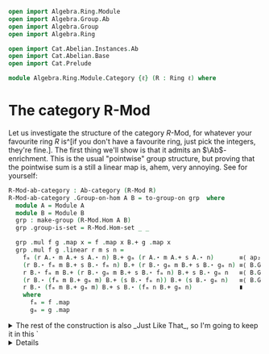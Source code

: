 ```agda
open import Algebra.Ring.Module
open import Algebra.Group.Ab
open import Algebra.Group
open import Algebra.Ring

open import Cat.Abelian.Instances.Ab
open import Cat.Abelian.Base
open import Cat.Prelude

module Algebra.Ring.Module.Category {ℓ} (R : Ring ℓ) where
```

<!--
```agda
private module R = Ring-on (R .snd)
open Ab-category
open is-additive
open make-group
```
-->

# The category R-Mod

Let us investigate the structure of the category $R$-Mod, for whatever
your favourite ring $R$ is^[if you don't have a favourite ring, just
pick the integers, they're fine.]. The first thing we'll show is that it
admits an $\Ab$-enrichment. This is the usual "pointwise" group
structure, but proving that the pointwise sum is a still a linear map
is, ahem, very annoying. See for yourself:

```agda
R-Mod-ab-category : Ab-category (R-Mod R)
R-Mod-ab-category .Group-on-hom A B = to-group-on grp  where
  module A = Module A
  module B = Module B
  grp : make-group (R-Mod.Hom A B)
  grp .group-is-set = R-Mod.Hom-set _ _

  grp .mul f g .map x = f .map x B.+ g .map x
  grp .mul f g .linear r m s n =
    fₘ (r A.⋆ m A.+ s A.⋆ n) B.+ gₘ (r A.⋆ m A.+ s A.⋆ n)       ≡⟨ ap₂ B._+_ (f .linear _ _ _ _) (g .linear _ _ _ _) ⟩
    (r B.⋆ fₘ m B.+ s B.⋆ fₘ n) B.+ (r B.⋆ gₘ m B.+ s B.⋆ gₘ n) ≡⟨ B.G.pullr (B.G.pulll B.G.commutative) ⟩
    r B.⋆ fₘ m B.+ (r B.⋆ gₘ m B.+ s B.⋆ fₘ n) B.+ s B.⋆ gₘ n   ≡⟨ B.G.pulll (B.G.pulll (sym (B.⋆-add-r r _ _))) ⟩
    (r B.⋆ (fₘ m B.+ gₘ m) B.+ (s B.⋆ fₘ n)) B.+ (s B.⋆ gₘ n)   ≡⟨ B.G.pullr (sym (B.⋆-add-r s _ _)) ⟩
    r B.⋆ (fₘ m B.+ gₘ m) B.+ s B.⋆ (fₘ n B.+ gₘ n)             ∎
    where
      fₘ = f .map
      gₘ = g .map
```

<details>
<summary>The rest of the construction is also _Just Like That_, so I'm
going to keep it in this `<details>`{.html} element out of
decency.</summary>
```agda
  grp .unit .map x    = B.G.unit
  grp .unit .linear r m s n =
    B.G.unit                          ≡˘⟨ B.⋆-group-hom.pres-id _ ⟩
    s B.⋆ B.G.unit                    ≡˘⟨ B.G.eliml (B.⋆-group-hom.pres-id _) ⟩
    r B.⋆ B.G.unit B.+ s B.⋆ B.G.unit ∎
  grp .inv f .map x   = B.G.inverse (f .map x)
  grp .inv f .linear r m s n =
       ap B.G.inverse (f .linear r m s n)
    ·· B.G.inv-comm
    ·· B.G.commutative
     ∙ ap₂ B._+_ (sym (B.⋆-group-hom.pres-inv _)) (sym (B.⋆-group-hom.pres-inv _))
  grp .assoc x y z = Linear-map-path (funext λ x → sym B.G.associative)
  grp .invl x = Linear-map-path (funext λ x → B.G.inversel)
  grp .invr x = Linear-map-path (funext λ x → B.G.inverser)
  grp .idl x = Linear-map-path (funext λ x → B.G.idl)

R-Mod-ab-category .Hom-grp-ab A B f g =
  Linear-map-path (funext λ x → Module.G.commutative B)
R-Mod-ab-category .∘-linear-l {C = C} f g h =
  Linear-map-path $ funext λ x →
    ap₂ C._+_
      (transport-refl _ ∙ ap (f .map ⊙ h .map) (transport-refl _))
      (transport-refl _ ∙ ap (g .map ⊙ h .map) (transport-refl _))
    ∙ sym ( transport-refl _
          ∙ ap₂ C._+_
              (ap (f .map ⊙ h .map) (transport-refl _))
              (ap (g .map ⊙ h .map) (transport-refl _)))
  where module C = Module C
R-Mod-ab-category .∘-linear-r {B = B} {C} f g h =
  Linear-map-path $ funext λ x →
    ap₂ C._+_
      (transport-refl _ ∙ ap (f .map ⊙ g .map) (transport-refl _))
      (transport-refl _ ∙ ap (f .map ⊙ h .map) (transport-refl _))
    ∙ sym ( transport-refl _
          ∙ ap (f .map) (ap₂ B._+_
              (ap (g .map) (transport-refl _) ∙ sym (B.⋆-id _))
              (ap (h .map) (transport-refl _) ∙ sym (B.⋆-id _)))
          ∙ f .linear R.1r (g .map x) R.1r (h .map x)
          ∙ ap₂ C._+_ (C.⋆-id _) (C.⋆-id _))
  where
    module C = Module C
    module B = Module B
```
</details>

## Finite biproducts

Let's now prove that $R$-Mod is a preadditive category. This is exactly
as in $\Ab$: The zero object is the zero group, equipped with its unique
choice of $R$-module structure, and direct products $M \oplus N$ are
given by direct products of the underlying groups $M_G \oplus N_G$ with
the canonical choice of $R$-module structure.

The zero object is simple, because the unit type is so well-behaved^[and
`Lift` types, too] when it comes to definitional equality: Everything is
constantly the unit, including the paths, which are _all_ reflexivity.

```agda
R-Mod-is-additive : is-additive (R-Mod R)
R-Mod-is-additive .has-ab = R-Mod-ab-category
R-Mod-is-additive .has-terminal = record
  { top  = _ , ∅ᴹ
  ; has⊤ = λ x → contr
    (record { map    = λ _ → lift tt
            ; linear = λ _ _ _ _ → refl
            })
    (λ _ → Linear-map-path refl)
  }
  where
    ∅ᴹ : Module-on R (Ab-is-additive .has-terminal .Terminal.top)
    ∅ᴹ .Module-on._⋆_ = λ _ _ → lift tt
    ∅ᴹ .Module-on.⋆-id _        = refl
    ∅ᴹ .Module-on.⋆-add-r _ _ _ = refl
    ∅ᴹ .Module-on.⋆-add-l _ _ _ = refl
    ∅ᴹ .Module-on.⋆-assoc _ _ _ = refl
```

For the direct products, on the other hand, we have to do a bit more
work. Like we mentioned before, the direct product of modules is built
on the direct product of abelian groups (which is, in turn, built on the
Cartesian product of types). The module action, and its laws, are
defined pointwise using the $R$-module structures of $M$ and $N$:

```agda
R-Mod-is-additive .has-prods M N = prod where
  module P = is-additive.Product
    Ab-is-additive
    (Ab-is-additive .has-prods (M .fst) (N .fst))
  module M = Module M
  module N = Module N

  M⊕ᵣN : Module-on R P.apex
  M⊕ᵣN .Module-on._⋆_ r (a , b) = r M.⋆ a , r N.⋆ b
  M⊕ᵣN .Module-on.⋆-id _        = Σ-pathp (M.⋆-id _)        (N.⋆-id _)
  M⊕ᵣN .Module-on.⋆-add-r _ _ _ = Σ-pathp (M.⋆-add-r _ _ _) (N.⋆-add-r _ _ _)
  M⊕ᵣN .Module-on.⋆-add-l _ _ _ = Σ-pathp (M.⋆-add-l _ _ _) (N.⋆-add-l _ _ _)
  M⊕ᵣN .Module-on.⋆-assoc _ _ _ = Σ-pathp (M.⋆-assoc _ _ _) (N.⋆-assoc _ _ _)
```

We can readily define the universal cone: The projection maps are the
projection maps of the underlying type, which are definitionally linear.
Proving that this cone is actually universal involves a bit of
path-mangling, but it's nothing _too_ bad:

```agda
  open Ab-category.is-product
  open Ab-category.Product
  prod : Ab-category.Product R-Mod-ab-category M N
  prod .apex = _ , M⊕ᵣN
  prod .π₁ .map (a , _)    = a
  prod .π₁ .linear r m s n = refl
  prod .π₂ .map (_ , b)    = b
  prod .π₂ .linear r m s n = refl

  prod .has-is-product .⟨_,_⟩ f g .map x = f .map x , g .map x
  prod .has-is-product .⟨_,_⟩ f g .linear r m s n =
    Σ-pathp (f .linear _ _ _ _) (g .linear _ _ _ _)
  prod .has-is-product .π₁∘factor = Linear-map-path (transport-refl _)
  prod .has-is-product .π₂∘factor = Linear-map-path (transport-refl _)
  prod .has-is-product .unique other p q = Linear-map-path $
    funext λ x → Σ-pathp
      (sym ( sym (ap map p $ₚ x)
          ·· transport-refl _
          ·· ap (λ e → other .map e .fst) (transport-refl _)))
      (sym ( sym (ap map q $ₚ x)
          ·· transport-refl _
          ·· ap (λ e → other .map e .snd) (transport-refl _)))
```

<!-- TODO [Amy 2022-09-15]
Define kernels, cokernels, and show that ker (coker f) ≃ coker (ker f).
-->
